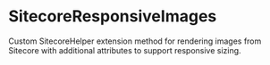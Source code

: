 # SitecoreResponsiveImages
Custom SitecoreHelper extension method for rendering images from Sitecore with additional attributes to support responsive sizing.
